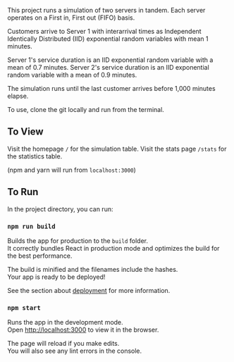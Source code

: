 This project runs a simulation of two servers in tandem. 
Each server operates on a First in, First out (FIFO) basis. 

Customers arrive to Server 1 with interarrival times as Independent Identically Distributed (IID) exponential random variables with mean 1 minutes.

Server 1's service duration is an IID exponential random variable with a mean of 0.7 minutes. 
Server 2's service duration is an IID exponential random variable with a mean of 0.9 minutes.

The simulation runs until the last customer arrives before 1,000 minutes elapse.

To use, clone the git locally and run from the terminal.

## To View

Visit the homepage `/` for the simulation table.
Visit the stats page `/stats` for the statistics table.

(npm and yarn will run from `localhost:3000`) 

## To Run

In the project directory, you can run:

### `npm run build`

Builds the app for production to the `build` folder.<br>
It correctly bundles React in production mode and optimizes the build for the best performance.

The build is minified and the filenames include the hashes.<br>
Your app is ready to be deployed!

See the section about [deployment](#deployment) for more information.

### `npm start`

Runs the app in the development mode.<br>
Open [http://localhost:3000](http://localhost:3000) to view it in the browser.

The page will reload if you make edits.<br>
You will also see any lint errors in the console.